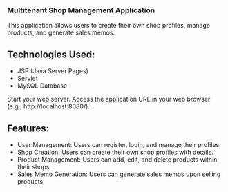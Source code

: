 ### Multitenant Shop Management Application
This application allows users to create their own shop profiles, manage products, and generate sales memos.

## Technologies Used:

* JSP (Java Server Pages)
* Servlet
* MySQL Database




Start your web server.
Access the application URL in your web browser (e.g., http://localhost:8080/).

## Features:

* User Management: Users can register, login, and manage their profiles.
* Shop Creation: Users can create their own shop profiles with details.
* Product Management: Users can add, edit, and delete products within their shops.
* Sales Memo Generation: Users can generate sales memos upon selling products.

